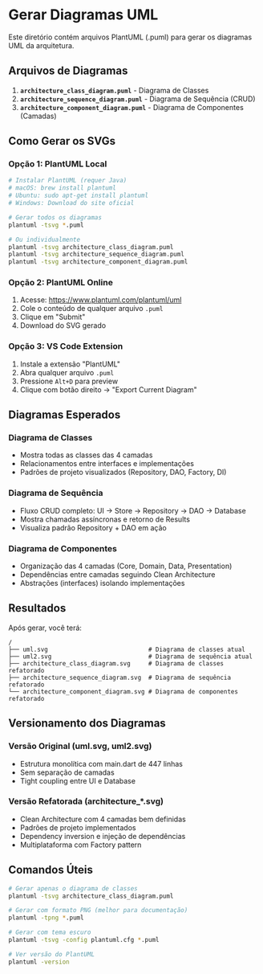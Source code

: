 # Gerar Diagramas UML

Este diretório contém arquivos PlantUML (.puml) para gerar os diagramas UML da arquitetura.

## Arquivos de Diagramas

1. **`architecture_class_diagram.puml`** - Diagrama de Classes
2. **`architecture_sequence_diagram.puml`** - Diagrama de Sequência (CRUD)
3. **`architecture_component_diagram.puml`** - Diagrama de Componentes (Camadas)

## Como Gerar os SVGs

### Opção 1: PlantUML Local

```bash
# Instalar PlantUML (requer Java)
# macOS: brew install plantuml
# Ubuntu: sudo apt-get install plantuml
# Windows: Download do site oficial

# Gerar todos os diagramas
plantuml -tsvg *.puml

# Ou individualmente
plantuml -tsvg architecture_class_diagram.puml
plantuml -tsvg architecture_sequence_diagram.puml  
plantuml -tsvg architecture_component_diagram.puml
```

### Opção 2: PlantUML Online

1. Acesse: https://www.plantuml.com/plantuml/uml
2. Cole o conteúdo de qualquer arquivo `.puml`
3. Clique em "Submit"
4. Download do SVG gerado

### Opção 3: VS Code Extension

1. Instale a extensão "PlantUML" 
2. Abra qualquer arquivo `.puml`
3. Pressione `Alt+D` para preview
4. Clique com botão direito → "Export Current Diagram"

## Diagramas Esperados

### **Diagrama de Classes**
- Mostra todas as classes das 4 camadas
- Relacionamentos entre interfaces e implementações  
- Padrões de projeto visualizados (Repository, DAO, Factory, DI)

### **Diagrama de Sequência**
- Fluxo CRUD completo: UI → Store → Repository → DAO → Database
- Mostra chamadas assíncronas e retorno de Results
- Visualiza padrão Repository + DAO em ação

### **Diagrama de Componentes** 
- Organização das 4 camadas (Core, Domain, Data, Presentation)
- Dependências entre camadas seguindo Clean Architecture
- Abstrações (interfaces) isolando implementações

## Resultados

Após gerar, você terá:

```
/
├── uml.svg                            # Diagrama de classes atual
├── uml2.svg                           # Diagrama de sequência atual
├── architecture_class_diagram.svg     # Diagrama de classes refatorado
├── architecture_sequence_diagram.svg  # Diagrama de sequência refatorado
└── architecture_component_diagram.svg # Diagrama de componentes refatorado
```

## Versionamento dos Diagramas

### Versão Original (uml.svg, uml2.svg)
- Estrutura monolítica com main.dart de 447 linhas
- Sem separação de camadas
- Tight coupling entre UI e Database

### Versão Refatorada (architecture_*.svg)
- Clean Architecture com 4 camadas bem definidas
- Padrões de projeto implementados
- Dependency inversion e injeção de dependências
- Multiplataforma com Factory pattern

## Comandos Úteis

```bash
# Gerar apenas o diagrama de classes
plantuml -tsvg architecture_class_diagram.puml

# Gerar com formato PNG (melhor para documentação)
plantuml -tpng *.puml

# Gerar com tema escuro
plantuml -tsvg -config plantuml.cfg *.puml

# Ver versão do PlantUML
plantuml -version
```

